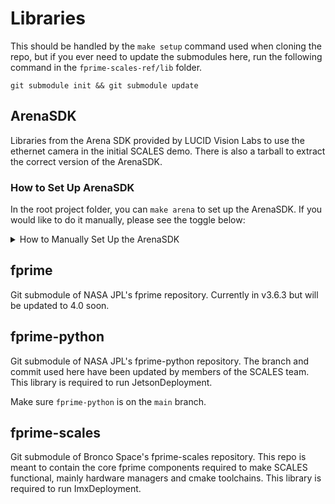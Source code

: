 # Libraries

This should be handled by the `make setup` command used when cloning the repo, but if you ever need to update the submodules here, run the following command in the `fprime-scales-ref/lib` folder.

```
git submodule init && git submodule update
```

## ArenaSDK

Libraries from the Arena SDK provided by LUCID Vision Labs to use the ethernet camera in the initial SCALES demo. There is also a tarball to extract the correct version of the ArenaSDK.

### How to Set Up ArenaSDK

In the root project folder, you can `make arena` to set up the ArenaSDK. If you would like to do it manually, please see the toggle below:

<details>

<summary> How to Manually Set Up the ArenaSDK </summary>

In `lib/ArenaSDK` there is a file called `ArenaSDK_v0.1.77_Linux_ARM64.tar.xz`. Use the following commands to extract the tarball and move the required folders to the correct directory.

```
cd lib/ArenaSDK
tar -xvf ArenaSDK_v0.1.77_Linux_ARM64.tar.xz
```

This will create a folder called `ArenaSDK_v0.1.77_Linux_ARM64`. In that folder, there is another folder called `ArenaSDK_Linux_ARM64`. In this folder, there are many folders and files that must be copied to `lib/ArenaSDK` to have the correct file paths for the CMakeLists. 

```
cd ArenaSDK_v0.1.77_Linux_ARM64/ArenaSDK_Linux_ARM64
cp -r * ~/fprime-scales-ref/lib/ArenaSDK/
```

These commands will copy over all files and folders from `ArenaSDK_v0.1.77_Linux_ARM64/ArenaSDK_Linux_ARM64` to `/lib/ArenaSDk`. Now we have the option of deleting the extracted file folder.

```
cd ../..
rm -rf ArenaSDK_v0.1.77_Linux_ARM64
```

</details>

## fprime

Git submodule of NASA JPL's fprime repository. Currently in v3.6.3 but will be updated to 4.0 soon.

## fprime-python

Git submodule of NASA JPL's fprime-python repository. The branch and commit used here have been updated by members of the SCALES team. This library is required to run JetsonDeployment.

Make sure `fprime-python` is on the `main` branch.

## fprime-scales

Git submodule of Bronco Space's fprime-scales repository. This repo is meant to contain the core fprime components required to make SCALES functional, mainly hardware managers and cmake toolchains. This library is required to run ImxDeployment.
